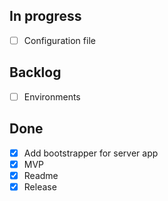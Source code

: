 In progress
-----------
 * [ ] Configuration file

Backlog
-------
 * [ ] Environments

Done
----
 * [x] Add bootstrapper for server app
 * [x] MVP
 * [x] Readme
 * [x] Release
